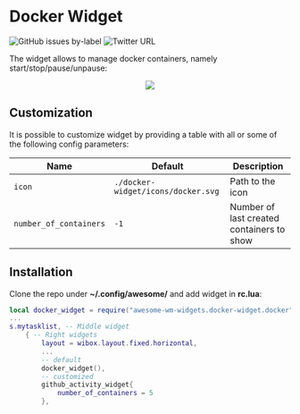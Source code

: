 # Docker Widget

![GitHub issues by-label](https://img.shields.io/github/issues-raw/streetturtle/awesome-wm-widgets/docker)
![Twitter URL](https://img.shields.io/twitter/url?url=https%3A%2F%2Fgithub.com%2Fstreetturtle%2Fawesome-wm-widgets%2Fedit%2Fmaster%2Fdocker-widget)

The widget allows to manage docker containers, namely start/stop/pause/unpause:

<p align="center">
    <img src="https://github.com/streetturtle/awesome-wm-widgets/raw/master/docker-widget/docker.gif"/>
</p>

## Customization

It is possible to customize widget by providing a table with all or some of the following config parameters:

| Name | Default | Description |
|---|---|---|
| `icon` | `./docker-widget/icons/docker.svg` | Path to the icon |
| `number_of_containers` | `-1` | Number of last created containers to show |

## Installation

Clone the repo under **~/.config/awesome/** and add widget in **rc.lua**:

```lua
local docker_widget = require("awesome-wm-widgets.docker-widget.docker")
...
s.mytasklist, -- Middle widget
	{ -- Right widgets
    	layout = wibox.layout.fixed.horizontal,
        ...
        -- default
        docker_widget(),
        -- customized
        github_activity_widget{
            number_of_containers = 5
        },
```

